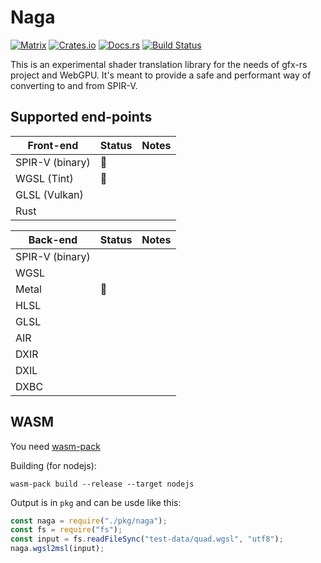# Naga

[![Matrix](https://img.shields.io/badge/Matrix-%23naga%3Amatrix.org-blueviolet.svg)](https://matrix.to/#/#naga:matrix.org)
[![Crates.io](https://img.shields.io/crates/v/naga.svg?label=naga)](https://crates.io/crates/naga)
[![Docs.rs](https://docs.rs/naga/badge.svg)](https://docs.rs/naga)
[![Build Status](https://travis-ci.org/gfx-rs/naga.svg?branch=master)](https://travis-ci.org/gfx-rs/naga)

This is an experimental shader translation library for the needs of gfx-rs project and WebGPU. It's meant to provide a safe and performant way of converting to and from SPIR-V.

## Supported end-points

| Front-end       | Status         | Notes |
| --------------- | -------------- | ----- |
| SPIR-V (binary) | :construction: |       |
| WGSL (Tint)     | :construction: |       |
| GLSL (Vulkan)   |                |       |
| Rust            |                |       |

| Back-end        | Status         | Notes |
| --------------- | -------------- | ----- |
| SPIR-V (binary) |                |       |
| WGSL            |                |       |
| Metal           | :construction: |       |
| HLSL            |                |       |
| GLSL            |                |       |
| AIR             |                |       |
| DXIR            |                |       |
| DXIL            |                |       |
| DXBC            |                |       |

## WASM

You need [wasm-pack](https://rustwasm.github.io/wasm-pack/)

Building (for nodejs):

```
wasm-pack build --release --target nodejs
```

Output is in `pkg` and can be usde like this:

```js
const naga = require("./pkg/naga");
const fs = require("fs");
const input = fs.readFileSync("test-data/quad.wgsl", "utf8");
naga.wgsl2msl(input);
```
